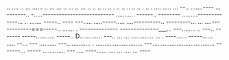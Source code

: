 .. .... .. ... ...... .. ... ... .. ... .. ... .. .. .. .. .. . .. .. .. .. .. . .. . .... 
..... ...
--.. .......----
... -------.. -.....--------------------------
........... ------.. --------
.........-------------... 
.. ....... -----.. ----
---..... .....-----..... ....----------.. ---------...
... ....------------===-----.. ....... . --------------
--------------___... ---........ .. ---.. -------
-----........... -----.. D............. ---.. 
... ... ............. ... . ----...... -----...... ..... --... ---
.......... ---.............. . 
........................... 
---.................................... -------... -----
............. ---
.... ----...... 
.... 
... ....    ... ----
